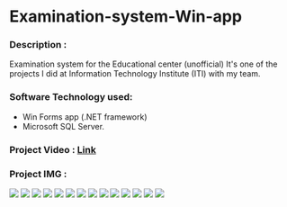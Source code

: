 # Examination-system-Win-app

### Description :
Examination system for the Educational center (unofficial)
It's one of the projects I did at Information Technology Institute (ITI) with my team.

### Software Technology used:
- Win Forms app (.NET framework)
- Microsoft SQL Server.


### Project Video : [Link](https://www.linkedin.com/posts/as-alaasamir_sql-desktopapplications-iti-activity-7056388196082884608-9gYV?utm_source=share&utm_medium=member_desktop)

### Project IMG :
<img src="pic project/Screenshot (28).png">
<img src="pic project/Screenshot (29).png">
<img src="pic project/Screenshot (30).png">
<img src="pic project/Screenshot (31).png">
<img src="pic project/Screenshot (32).png">
<img src="pic project/Screenshot (33).png">
<img src="pic project/Screenshot (34).png">
<img src="pic project/Screenshot (35).png">
<img src="pic project/Screenshot (36).png">
<img src="pic project/Screenshot (37).png">
<img src="pic project/Screenshot (38).png">
<img src="pic project/Screenshot (39).png">
<img src="pic project/Screenshot (40).png">
<img src="pic project/Screenshot (41).png">


